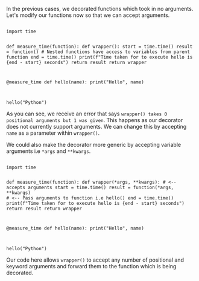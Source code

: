 In the previous cases, we decorated functions which took in no arguments. Let's modify our functions now so that we can accept arguments.

<Editor lang="python">
<code>
import time

def measure_time(function):
  def wrapper():
    start = time.time()
    result = function() # Nested functions have access to variables from parent function
    end = time.time()
    print(f"Time taken for to execute hello is {end - start} seconds")
    return result
  return wrapper


@measure_time
def hello(name):
  print("Hello", name)

hello("Python")
</code>
</Editor>

As you can see, we receive an error that says `wrapper() takes 0 positional arguments but 1 was given`. This happens as our decorator does not currently support arguments. We can change this by accepting `name` as a parameter within `wrapper()`.

We could also make the decorator more generic by accepting variable arguments i.e `*args` and `**kwargs`.

<Editor lang="python">
<code>
import time

def measure_time(function):
  def wrapper(*args, **kwargs): # <-- accepts arguments
    start = time.time()
    result = function(*args, **kwargs) # <-- Pass arguments to function i.e hello()
    end = time.time()
    print(f"Time taken for to execute hello is {end - start} seconds")
    return result
  return wrapper

@measure_time
def hello(name):
  print("Hello", name)

hello("Python")
</code>
</Editor>

Our code here allows `wrapper()` to accept any number of positional and keyword arguments and forward them to the function which is being decorated.

